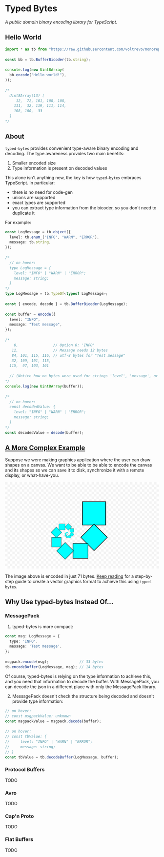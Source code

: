 # Typed Bytes

*A public domain binary encoding library for TypeScript.*

## Hello World

```ts
import * as tb from "https://raw.githubusercontent.com/voltrevo/monorepo/26caa290/projects/typed-bytes/mod.ts";

const bb = tb.BufferBicoder(tb.string);

console.log(new Uint8Array(
  bb.encode("Hello world!"),
));

/*
  Uint8Array(13) [
     12,  72, 101, 108, 108,
    111,  32, 119, 111, 114,
    108, 100,  33
  ]
*/
```

## About

`typed-bytes` provides convenient type-aware binary encoding and decoding. The
type awareness provides two main benefits:

1. Smaller encoded size
2. Type information is present on decoded values

This alone isn't anything new, the key is how `typed-bytes` embraces TypeScript.
In particular:
- there is no need for code-gen
- unions are supported
- exact types are supported
- you can extract type information from the bicoder, so you don't need to duplicate it

For example:

```ts
const LogMessage = tb.object({
  level: tb.enum_("INFO", "WARN", "ERROR"),
  message: tb.string,
});

/*
  // on hover:
  type LogMessage = {
    level: "INFO" | "WARN" | "ERROR";
    message: string;
  }
*/
type LogMessage = tb.TypeOf<typeof LogMessage>;

const { encode, decode } = tb.BufferBicoder(LogMessage);

const buffer = encode({
  level: "INFO",
  message: "Test message",
});

/*
    0,                // Option 0: 'INFO'
   12,                // Message needs 12 bytes
   84, 101, 115, 116, // utf-8 bytes for "Test message"
   32, 109, 101, 115,
  115,  97, 103, 101

  // (Notice how no bytes were used for strings 'level', 'message', or 'INFO')
*/
console.log(new Uint8Array(buffer));

/*
  // on hover:
  const decodedValue: {
    level: "INFO" | "WARN" | "ERROR";
    message: string;
  }
*/
const decodedValue = decode(buffer);
```

## [A More Complex Example](./examples/Shapes/README.md)

Suppose we were making graphics application where the user can draw shapes on a
canvas. We want to be able to be able to encode the canvas and its shapes so we
can save it to disk, synchronize it with a remote display, or what-have-you.

![Snake](./examples/Shapes/tutorial/step10/drawing.png)

The image above is encoded in just 71 bytes.
[Keep reading](./examples/Shapes/README.md) for a step-by-step guide to create a
vector graphics format to achieve this using `typed-bytes`.

## Why Use typed-bytes Instead Of...

### MessagePack

1. typed-bytes is more compact:

```ts
const msg: LogMessage = {
  type: 'INFO',
  message: 'Test message',
};

msgpack.encode(msg);              // 33 bytes
tb.encodeBuffer(LogMessage, msg); // 14 bytes
```

Of course, typed-bytes is relying on the type information to achieve this, and
you need that information to decode the buffer. With MessagePack, you can decode
the json in a different place with only the MessagePack library.

2. MessagePack doesn't check the structure being decoded and doesn't provide
type information:

```ts
// on hover:
// const msgpackValue: unknown
const msgpackValue = msgpack.decode(buffer);

// on hover:
// const tbValue: {
//     level: "INFO" | "WARN" | "ERROR";
//     message: string;
// }
const tbValue = tb.decodeBuffer(LogMessage, buffer);
```

### Protocol Buffers

TODO

### Avro

TODO

### Cap'n Proto

TODO

### Flat Buffers

TODO
